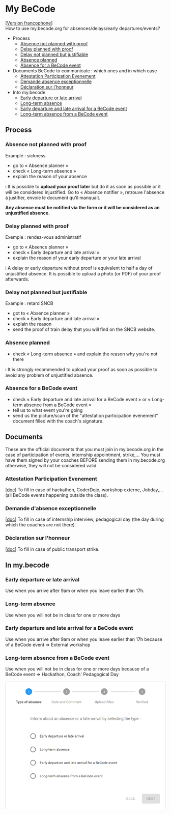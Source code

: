 # My BeCode
[[Version francophone](procedure-mybecode.md)]    
How to use my.becode.org for absences/delays/early departures/events?

- Process
    - [Absence not planned with proof](#absence-not-planned-with-proof)
    - [Delay planned with proof](#delay-planned-with-proof)
    - [Delay not planned but justifiable](#Delay-not-planned-but-justifiable)
    - [Absence planned](#absence-planned)
    - [Absence for a BeCode event](#absence-for-a-BeCode-event)
- Documents BeCode to communicate : which ones and in which case
    - [Attestation Participation Evenement](#attestation-participation-evenement)
    - [Demande absence exceptionnelle](#demande-dabsence-exceptionnelle)
    - [Déclaration sur l'honneur](#déclaration-sur-lhonneur)
- Into my.becode
    - [Early departure or late arrival](#early-departure-or-late-arrival)
    - [Long-term absence](#long-term-absence)
    - [Early departure and late arrival for a BeCode event](#early-departure-and-late-arrival-for-a-becode-event)
    - [Long-term absence from a BeCode event](#long-term-absence-from-a-becode-event)
    
## Process
### Absence not planned with proof
Example : sickness
- go to « Absence planner » 
- check « Long-term absence »
- explain the reason of your absence

ℹ️ It is possible to **upload your proof later** but do it as soon as possible or it will be considered injustified.
Go to « Absence notifier », retrouve l'absence à justifier, envoie le document qu'il manquait.

**Any absence must be notified via the form or it will be considered as an unjustified absence.**

### Delay planned with proof
Exemple : rendez-vous administratif
- go to « Absence planner » 
- check « Early departure and late arrival »
- explain the reason of your early departure or your late arrival 

ℹ️ A delay or early departure without proof is equivalent to half a day of unjustified absence. It is possible to upload a photo (or PDF) of your proof afterwards.

### Delay not planned but justifiable
Example : retard SNCB
- got to « Absence planner » 
- check « Early departure and late arrival »
- explain the reason
- send the proof of train delay that you will find on the SNCB website.

### Absence planned
- check « Long-term absence » and explain the reason why you're not there

ℹ️ It is strongly recommended to upload your proof as soon as possible to avoid any problem of unjustified absence.

### Absence for a BeCode event
- check « Early departure and late arrival for a BeCode event » or « Long-term absence from a BeCode event »
- tell us to what event you're going
- send us the picture/scan of the "attestation participation événement" document filled with the coach's signature.

## Documents
These are the official documents that you must join in my.becode.org in the case of participation of events, internship appointment, strike,... You must have them signed by your coaches BEFORE sending them in my.becode.org otherwise, they will not be considered valid.
### Attestation Participation Evenement
[[doc](https://drive.google.com/open?id=1eYnm-aO4o7ABMrj3Ra0kzA1eYd_apoEFoFp28AFKCEo)]
To fill in case of hackathon, CoderDojo, workshop externe, Jobday,... (all BeCode events happening outside the class).
### Demande d'absence exceptionnelle 
[[doc](https://drive.google.com/open?id=10f1aYfy1lbytk8Dg8ll3YZOTvPRg0FpGrbn9FnuQHE8)]
To fill in case of internship interview, pedagogical day (the day during which the coaches are not there).
### Déclaration sur l'honneur 
[[doc](https://drive.google.com/open?id=0B1mdnkbeKh9FbFVVTTlxRGVlWm5fNDN3U2Y3RXBzYmE1cmhR)]
To fill in case of public transport strike.

## In my.becode
### Early departure or late arrival
Use when you arrive after 9am or when you leave earlier than 17h.
### Long-term absence
Use when you will not be in class for one or more days
### Early departure and late arrival for a BeCode event
Use when you arrive after 9am or when you leave earlier than 17h because of a BeCode event => External workshop
### Long-term absence from a BeCode event
Use when you will not be in class for one or more days because of a BeCode event => Hackathon, Coach' Pedagogical Day


![screenshot absence mybecode](img/mybecode.gif)
